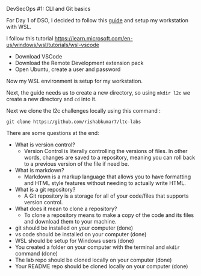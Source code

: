 
DevSecOps #1: CLI and Git basics


For Day 1 of DSO, I decided to follow this [guide](https://learntocloud.guide/phase1/versioncontrol) and setup my workstation with WSL. 

I follow this tutorial https://learn.microsoft.com/en-us/windows/wsl/tutorials/wsl-vscode

 - Download VSCode
 - Download the Remote Development extension pack
 - Open Ubuntu, create a user and password

Now my WSL environment is setup for my workstation.

Next, the guide needs us to create a new directory, so using ```mkdir l2c``` we create a new directory and ```cd``` into it.

Next we clone the l2c challenges locally using this command :

```git clone https://github.com/rishabkumar7/ltc-labs ```

There are some questions at the end:
- What is version control?
	-  Version Control is literally controlling the versions of files. In other words, changes are saved to a repository, meaning you can roll back to a previous version of the file if need be. 
- What is markdown?
	- Markdown is a markup language that allows you to have formatting and HTML style features without needing to actually write HTML. 
- What is a git repository?
	- A Git repository is a storage for all of your code/files that supports version control. 
- What does it mean to clone a repository?
	- To clone a repository means to make a copy of the code and its files and download them to your machine.
- git should be installed on your computer (done)
- vs code should be installed on your computer (done)
- WSL should be setup for Windows users (done)
- You created a folder on your computer with the terminal and `mkdir` command (done)
- The lab repo should be cloned locally on your computer (done)
- Your README repo should be cloned locally on your computer (done)
